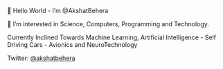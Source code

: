 👋 Hello World - I’m @AkshatBehera

👀 I’m interested in Science, Computers, Programming  and Technology.

Currently Inclined Towards Machine Learning, Artificial Intelligence - Self Driving Cars - Avionics and NeuroTechnology

Twitter: [@akshatbehera](twitter.com/akshatbehera)

<!--- LinkedIn: [akshat-behera](linkedin.com/in/akshat-behera) --->


<!---
AkshatBehera/AkshatBehera is a ✨ special ✨ repository because its `README.md` (this file) appears on your GitHub profile.
You can click the Preview link to take a look at your changes.
--->

